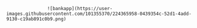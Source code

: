 
                   ![bankapp](https://user-images.githubusercontent.com/101355370/224365958-0439354c-52d1-4add-9130-c19ab891c0b9.png)

